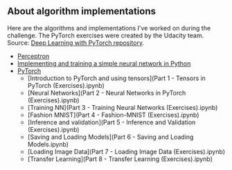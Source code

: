 ## About algorithm implementations

Here are the algorithms and implementations I've worked on during the challenge.
The PyTorch exercises were created by the Udacity team. Source: [Deep Learning with PyTorch repository](https://github.com/udacity/deep-learning-v2-pytorch).

- [Perceptron](Perceptron.ipynb)
- [Implementing and training a simple neural network in Python](Student_Admissions.ipynb)
- [PyTorch]() 
	- [Introduction to PyTorch and using tensors](Part 1 - Tensors in PyTorch (Exercises).ipynb)
	- [Neural Networks](Part 2 - Neural Networks in PyTorch (Exercises).ipynb)
	- [Training NN](Part 3 - Training Neural Networks (Exercises).ipynb)
	- [Fashion MNIST](Part 4 - Fashion-MNIST (Exercises).ipynb)
	- [Inference and validation](Part 5 - Inference and Validation (Exercises).ipynb)
	- [Saving and Loading Models](Part 6 - Saving and Loading Models.ipynb)
	- [Loading Image Data](Part 7 - Loading Image Data (Exercises).ipynb)
	- [Transfer Learning](Part 8 - Transfer Learning (Exercises).ipynb)
